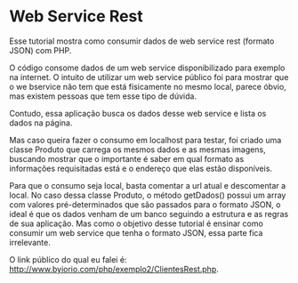 Web Service Rest
================

Esse tutorial mostra como consumir dados de web service rest (formato JSON) com PHP.

O código consome dados de um web service disponibilizado para exemplo na internet. O intuito de utilizar um web service público foi para mostrar que o we bservice não tem que está fisicamente no mesmo local, parece óbvio, mas existem pessoas que tem esse tipo de dúvida.

Contudo, essa aplicação busca os dados desse web service e lista os dados na página.

Mas caso queira fazer o consumo em localhost para testar, foi criado uma classe Produto que carrega os mesmos dados e as mesmas imagens, buscando mostrar que o importante é saber em qual formato as informações requisitadas está e o endereço que elas estão disponíveis. 

Para que o consumo seja local, basta comentar a url atual e descomentar a local. No caso dessa classe Produto, o método getDados() possui um array com valores pré-determinados que são passados para o formato JSON, o ideal é que os dados venham de um banco seguindo a estrutura e as regras de sua aplicação. Mas como o objetivo desse tutorial é ensinar como consumir um web service que tenha o formato JSON, essa parte fica irrelevante.

O link público do qual eu falei é: http://www.byiorio.com/php/exemplo2/ClientesRest.php.

